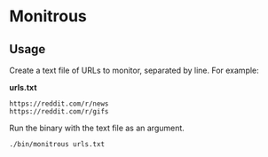 # Monitrous

## Usage

Create a text file of URLs to monitor, separated by line. For example:

**urls.txt**

```
https://reddit.com/r/news
https://reddit.com/r/gifs
```

Run the binary with the text file as an argument.

```
./bin/monitrous urls.txt
```
